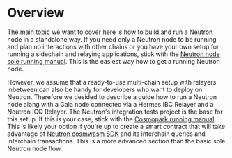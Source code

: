 # Overview

The main topic we want to cover here is how to build and run a Neutron node in a standalone way. If you need only a Neutron node to be running and plan no interactions with other chains or you have your own setup for running a sidechain and relaying applications, stick with the [Neutron node sole running manual](/neutron/build-and-run/neutron-docker). This is the easiest way how to get a running Neutron node.

However, we assume that a ready-to-use multi-chain setup with relayers inbetween can also be handy for developers who want to deploy on Neutron. Therefore we desided to describe a guide how to run a Neutron node along with a Gaia node connected via a Hermes IBC Relayer and a Neutron ICQ Relayer. The Neutron's integration tests project is the base for this setup. If this is your case, stick with the [Cosmopark running manual](/neutron/build-and-run/cosmopark). This is likely your option if you're up to create a smart contract that will take advantage of [Neutron cosmwasm SDK](https://github.com/neutron-org/neutron-sdk) and its interchain queries and interchain transactions. This is a more advanced section than the basic sole Neutron node flow.